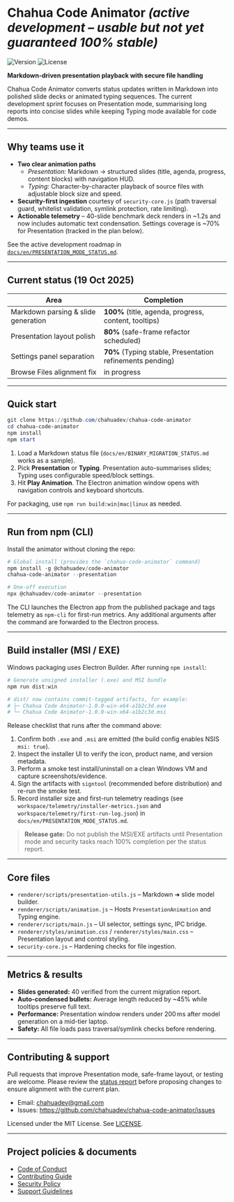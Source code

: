 # Chahua Code Animator *(active development – usable but not yet guaranteed 100% stable)*

![Version](https://img.shields.io/badge/version-1.0.0-blue.svg)
![License](https://img.shields.io/badge/license-MIT-green.svg)

**Markdown-driven presentation playback with secure file handling**

Chahua Code Animator converts status updates written in Markdown into polished slide decks or animated typing sequences. The current development sprint focuses on Presentation mode, summarising long reports into concise slides while keeping Typing mode available for code demos.

---

## Why teams use it

- **Two clear animation paths**
  - *Presentation:* Markdown → structured slides (title, agenda, progress, content blocks) with navigation HUD.
  - *Typing:* Character-by-character playback of source files with adjustable block size and speed.
- **Security-first ingestion** courtesy of `security-core.js` (path traversal guard, whitelist validation, symlink protection, rate limiting).
- **Actionable telemetry** – 40-slide benchmark deck renders in ~1.2s and now includes automatic text condensation. Settings coverage is ~70% for Presentation (tracked in the plan below).

See the active development roadmap in [`docs/en/PRESENTATION_MODE_STATUS.md`](docs/en/PRESENTATION_MODE_STATUS.md).

---

## Current status (19 Oct 2025)

| Area | Completion |
| --- | --- |
| Markdown parsing & slide generation | **100%** (title, agenda, progress, content, tooltips) |
| Presentation layout polish | **80%** (safe-frame refactor scheduled) |
| Settings panel separation | **70%** (Typing stable, Presentation refinements pending) |
| Browse Files alignment fix | in progress |

---

## Quick start

```powershell
git clone https://github.com/chahuadev/chahua-code-animator
cd chahua-code-animator
npm install
npm start
```

1. Load a Markdown status file (`docs/en/BINARY_MIGRATION_STATUS.md` works as a sample).
2. Pick **Presentation** or **Typing**. Presentation auto-summarises slides; Typing uses configurable speed/block settings.
3. Hit **Play Animation**. The Electron animation window opens with navigation controls and keyboard shortcuts.

For packaging, use `npm run build:win|mac|linux` as needed.

---

## Run from npm (CLI)

Install the animator without cloning the repo:

```powershell
# Global install (provides the `chahua-code-animator` command)
npm install -g @chahuadev/code-animator
chahua-code-animator --presentation

# One-off execution
npx @chahuadev/code-animator --presentation
```

The CLI launches the Electron app from the published package and tags telemetry as `npm-cli` for first-run metrics. Any additional arguments after the command are forwarded to the Electron process.

---

## Build installer (MSI / EXE)

Windows packaging uses Electron Builder. After running `npm install`:

```powershell
# Generate unsigned installer (.exe) and MSI bundle
npm run dist:win

# dist/ now contains commit-tagged artifacts, for example:
# ├─ Chahua Code Animator-1.0.0-win-x64-a1b2c3d.exe
# └─ Chahua Code Animator-1.0.0-win-x64-a1b2c3d.msi
```

Release checklist that runs after the command above:

1. Confirm both `.exe` and `.msi` are emitted (the build config enables NSIS `msi: true`).
2. Inspect the installer UI to verify the icon, product name, and version metadata.
3. Perform a smoke test install/uninstall on a clean Windows VM and capture screenshots/evidence.
4. Sign the artifacts with `signtool` (recommended before distribution) and re-run the smoke test.
5. Record installer size and first-run telemetry readings (see `workspace/telemetry/installer-metrics.json` and `workspace/telemetry/first-run-log.json`) in `docs/en/PRESENTATION_MODE_STATUS.md`.

> **Release gate:** Do not publish the MSI/EXE artifacts until Presentation mode and security tasks reach 100% completion per the status report.

---

## Core files

- `renderer/scripts/presentation-utils.js` – Markdown ➜ slide model builder.
- `renderer/scripts/animation.js` – Hosts `PresentationAnimation` and Typing engine.
- `renderer/scripts/main.js` – UI selector, settings sync, IPC bridge.
- `renderer/styles/animation.css` / `renderer/styles/main.css` – Presentation layout and control styling.
- `security-core.js` – Hardening checks for file ingestion.

---

## Metrics & results

- **Slides generated:** 40 verified from the current migration report.
- **Auto-condensed bullets:** Average length reduced by ~45% while tooltips preserve full text.
- **Performance:** Presentation window renders under 200 ms after model generation on a mid-tier laptop.
- **Safety:** All file loads pass traversal/symlink checks before rendering.

---

## Contributing & support

Pull requests that improve Presentation mode, safe-frame layout, or testing are welcome. Please review the [status report](docs/en/PRESENTATION_MODE_STATUS.md) before proposing changes to ensure alignment with the current plan.

- Email: chahuadev@gmail.com
- Issues: https://github.com/chahuadev/chahua-code-animator/issues

Licensed under the MIT License. See [LICENSE](LICENSE).

---

## Project policies & documents

- [Code of Conduct](docs/en/CODE_OF_CONDUCT.md)
- [Contributing Guide](docs/en/CONTRIBUTING.md)
- [Security Policy](docs/en/SECURITY_POLICY.md)
- [Support Guidelines](docs/en/SUPPORT.md)